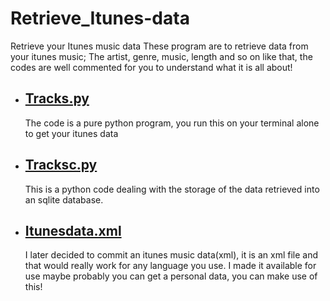 # Retrieve_Itunes-data
Retrieve your Itunes music data
These program are to retrieve data from your itunes music; The artist, genre, music, length and so on like that, the codes are well commented for you to understand what it is all
about!

- ## [Tracks.py](https://github.com/chryz-hub/py-projects/blob/master/all-python-codes/retri-itunes-data/tracks.py)
     The code is a pure python program, you run this on your terminal alone to get your itunes data
     
- ## [Tracksc.py](https://github.com/chryz-hub/py-projects/blob/master/all-python-codes/retri-itunes-data/tracksc.py)
   This is a python code dealing with the storage of the data retrieved into an sqlite database. 

- ## [Itunesdata.xml](https://github.com/chryz-hub/py-projects/blob/master/all-python-codes/retri-itunes-data/itunesdata.xml)
    I later decided to commit an itunes music data(xml), it is an xml file and that would really work for any language you use. I made it available for use maybe probably you can get a personal data, you can make use of this!

